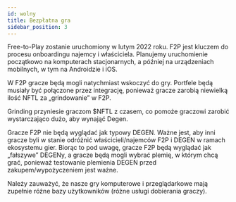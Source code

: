 ```yaml
---
id: wolny
title: Bezpłatna gra
sidebar_position: 3
---
```


Free-to-Play zostanie uruchomiony w lutym 2022 roku. F2P jest kluczem do procesu onboardingu najemcy i właściciela. Planujemy uruchomienie początkowo na komputerach stacjonarnych, a później na urządzeniach mobilnych, w tym na Androidzie i iOS.

W F2P gracze będą mogli natychmiast wskoczyć do gry. Portfele będą musiały być połączone przez integrację, ponieważ gracze zarobią niewielką ilość NFTL za „grindowanie” w F2P.

Grinding przyniesie graczom $NFTL z czasem, co pomoże graczowi zarobić wystarczająco dużo, aby wynająć Degen.

Gracze F2P nie będą wyglądać jak typowy DEGEN. Ważne jest, aby inni gracze byli w stanie odróżnić właścicieli/najemców F2P i DEGEN w ramach ekosystemu gier. Biorąc to pod uwagę, gracze F2P będą wyglądać jak „fałszywe” DEGENy, a gracze będą mogli wybrać plemię, w którym chcą grać, ponieważ testowanie plemienia DEGEN przed zakupem/wypożyczeniem jest ważne.

Należy zauważyć, że nasze gry komputerowe i przeglądarkowe mają zupełnie różne bazy użytkowników (różne usługi dobierania graczy).
